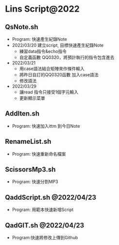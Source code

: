 # Lins Script@2022
## QsNote.sh
+ Program: 快速產生紀錄Note
+ 2022/03/20 建立script, 目標快速產生紀錄Note
	+ 練習data指令&echo指令  
	+ 自定義函數 QQ0320，將預計執行的指令包含進去
+ 2022/03/21 
	+ 用case語法結合矩陣來作條件輸入
	+ 將昨日自訂的QQ0320函數 加入case語法
	+ 修改語法
+ 2022/03/29
	+ 讓read 指令只接受1個字元輸入
	+ 更新顯示菜單

## AddIten.sh  
+ Program: 快速加入ittm 到今日Note

## RenameList.sh
+ Program: 快速重新命名檔案
## ScissorsMp3.sh
+ Program: 快速分割MP3
## QaddScript.sh @2022/04/23
+ Program: 用範本快速新增Script
## QadGIT.sh @2022/04/23
+ Program:快速將修改上傳到Github
